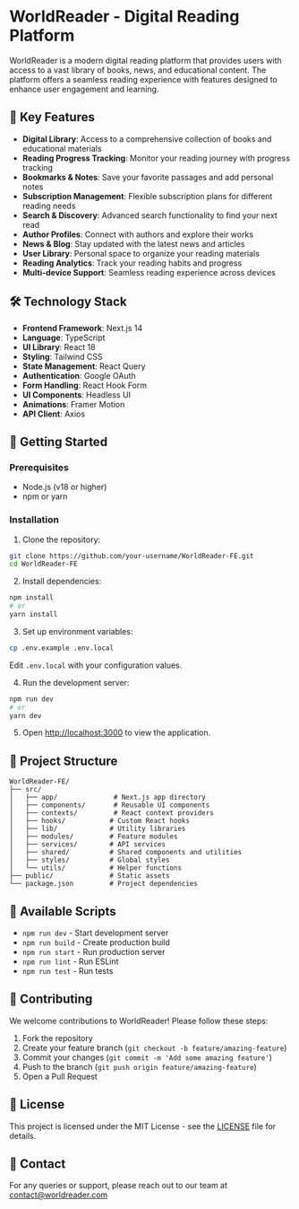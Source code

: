 # WorldReader - Digital Reading Platform

WorldReader is a modern digital reading platform that provides users with access to a vast library of books, news, and educational content. The platform offers a seamless reading experience with features designed to enhance user engagement and learning.

## 🌟 Key Features

- **Digital Library**: Access to a comprehensive collection of books and educational materials
- **Reading Progress Tracking**: Monitor your reading journey with progress tracking
- **Bookmarks & Notes**: Save your favorite passages and add personal notes
- **Subscription Management**: Flexible subscription plans for different reading needs
- **Search & Discovery**: Advanced search functionality to find your next read
- **Author Profiles**: Connect with authors and explore their works
- **News & Blog**: Stay updated with the latest news and articles
- **User Library**: Personal space to organize your reading materials
- **Reading Analytics**: Track your reading habits and progress
- **Multi-device Support**: Seamless reading experience across devices

## 🛠️ Technology Stack

- **Frontend Framework**: Next.js 14
- **Language**: TypeScript
- **UI Library**: React 18
- **Styling**: Tailwind CSS
- **State Management**: React Query
- **Authentication**: Google OAuth
- **Form Handling**: React Hook Form
- **UI Components**: Headless UI
- **Animations**: Framer Motion
- **API Client**: Axios

## 🚀 Getting Started

### Prerequisites

- Node.js (v18 or higher)
- npm or yarn

### Installation

1. Clone the repository:

```bash
git clone https://github.com/your-username/WorldReader-FE.git
cd WorldReader-FE
```

2. Install dependencies:

```bash
npm install
# or
yarn install
```

3. Set up environment variables:

```bash
cp .env.example .env.local
```

Edit `.env.local` with your configuration values.

4. Run the development server:

```bash
npm run dev
# or
yarn dev
```

5. Open [http://localhost:3000](http://localhost:3000) to view the application.

## 📁 Project Structure

```
WorldReader-FE/
├── src/
│   ├── app/              # Next.js app directory
│   ├── components/       # Reusable UI components
│   ├── contexts/         # React context providers
│   ├── hooks/           # Custom React hooks
│   ├── lib/             # Utility libraries
│   ├── modules/         # Feature modules
│   ├── services/        # API services
│   ├── shared/          # Shared components and utilities
│   ├── styles/          # Global styles
│   └── utils/           # Helper functions
├── public/              # Static assets
└── package.json         # Project dependencies
```

## 🔑 Available Scripts

- `npm run dev` - Start development server
- `npm run build` - Create production build
- `npm run start` - Run production server
- `npm run lint` - Run ESLint
- `npm run test` - Run tests

## 🤝 Contributing

We welcome contributions to WorldReader! Please follow these steps:

1. Fork the repository
2. Create your feature branch (`git checkout -b feature/amazing-feature`)
3. Commit your changes (`git commit -m 'Add some amazing feature'`)
4. Push to the branch (`git push origin feature/amazing-feature`)
5. Open a Pull Request

## 📝 License

This project is licensed under the MIT License - see the [LICENSE](LICENSE) file for details.

## 📧 Contact

For any queries or support, please reach out to our team at [contact@worldreader.com](mailto:contact@worldreader.com)
